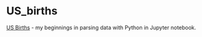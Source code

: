 # US_births

[US Births](https://github.com/Lew-Flauta/US_births) - my beginnings in parsing data with Python in Jupyter notebook.
